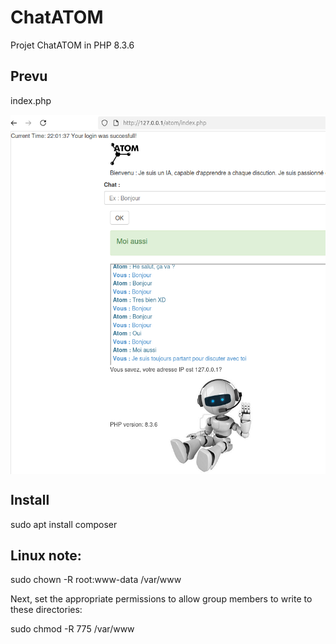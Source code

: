 # ChatATOM
Projet ChatATOM in PHP 8.3.6

## Prevu
index.php
<div style="display: flex; justify-content: center; align-items: center; gap: 1em; margin: 0 0 2em 0;">
  <img src="./prevu.png" style="flex-grow: 1; flex-shrink: 1;" />
</div>


## Install
sudo apt install composer

## Linux note:
sudo chown -R root:www-data /var/www

Next, set the appropriate permissions to allow group members to write to these directories:

sudo chmod -R 775 /var/www
